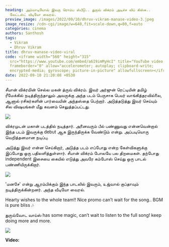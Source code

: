 ```yaml
---
heading: அம்மாடியோவ் இவரு ரொம்ப ஸ்பீடு.. துருவ் விக்ரம் அடிச்ச லிப் கிஸ்சு..
  லேட்டஸ்ட் வீடியோ வைரல்.
preview_image: /images/2022/09/10/dhruv-vikram-manase-video-3.jpeg
image_resize: /cdn-cgi/image/w=640,fit=scale-down,q=80,f=auto
categories: cinema
authors: Santhosh
tags:
  - Vikram
  - Dhruv Vikram
title: dhruv-manase-video-viral
code: <iframe width="560" height="315"
  src="https://www.youtube.com/embed/a6I9imMyHcI" title="YouTube video player"
  frameborder="0" allow="accelerometer; autoplay; clipboard-write;
  encrypted-media; gyroscope; picture-in-picture" allowfullscreen></iframe>
date: 2022-09-10 21:20:08 +0530
---
```



சீயான் விக்ரமின் செல்ல மகன் த்ருவ் விக்ரம். இவர் அர்ஜுன் ரெட்டியின் தமிழ் ரீமேக்கில் நடித்திருந்தாலும் அவருக்கு அந்த படம் பெருசாக பெயர் வாங்கித்தரவில்லை, ஆனால் ரசிகர்களின் பார்வையின் அந்தஸ்தை பெற்றார். அடுத்தடுத்து இவர் செய்யும் சில விஷயங்கள் மீது கவனம் செலுத்தப்பட்டது.

![](/images/2022/09/10/dhruv-vikram-manase-video-viral-1.jpeg)

விக்ரமுடன் மகான் படத்தில் நடித்தார். அனைவரும் பீல் பண்ணுவது என்னவென்றால் இந்த படம் இவருக்கு debut ஆக இருந்திருக்க வேண்டும் என்று. அப்படியொரு வெறித்தனமான நடிப்பு.

அடுத்து இவர் என்ன செய்கிறார், அடுத்த படம் எப்போது என்ற கேள்விகளுக்கு இப்போது ஒரு பதிலளித்துள்ளார். சீயான் விக்ரம் போலயே பல திறமைகள். தற்போது independent இசையை கையில் எடுத்து அவரே கம்போஸ் செய்து ஒரு பாடல் பண்ணியிருக்கிறார்.

![](/images/2022/09/10/dhruv-vikram-manase-video-viral-2.jpeg)

'மனசே' என்று ஆரம்பிக்கும் இந்த பாடலில் இவரும், உஜ்வால் குப்தாவும் நடித்திருக்கின்றனர். அந்த வீடியோ வைரல்.

Hearty wishes to the whole team!! Nice promo can’t wait for the song.. BGM is pure bliss 🎶

துருவ்வோட வாய்ஸ் has some magic, can’t wait to listen to the full song! keep doing more and more.

![](/images/2022/09/10/dhruv-vikram-manase-video-viral.jpeg)

**V﻿ideo:**